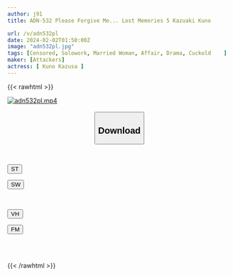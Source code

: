 ```yaml
---
author: j91
title: ADN-532 Please Forgive Me... Lost Memories 5 Kazuaki Kuno

url: /v/adn532pl
date: 2024-02-02T01:50:00Z
image: "adn532pl.jpg"
tags: [Censored, Solowork, Married Woman, Affair, Drama, Cuckold	]
maker: [Attackers]
actress: [ Kuno Kazusa ]
---
```



{{< rawhtml >}}

<div class="video" data-videoid="w7yrGoXD9xHJMxv">
    <a href="javascript:;">
        <img src="/v/adn532pl/adn532pl.jpg" width="WIDTH" height="HEIGHT" alt="adn532pl.mp4" loading="lazy">
    </a>
</div>

<script type="text/javascript" src="https://j91.asia/asset/on-demand-st.js"></script>

<br>
  <link rel="stylesheet" href="https://j91.asia/asset/bs5.css">
  
  <center>
  <button class="btn btn-primary" type="button" data-bs-toggle="collapse" data-bs-target=".multi-collapse" aria-expanded="false" aria-controls="multiCollapseExample1 multiCollapseExample2"><h2>Download</h2></button></center>
</p>
<div class="row">
  <div class="col">
    <div class="collapse multi-collapse" id="multiCollapseExample1">
      <div class="card card-body">
	      	      <br>
<div class="buttons">  
<p><a href="https://streamtape.to/v/w7yrGoXD9xHJMxv" target="_blank"><button class="btn-hover color-3"><i class="fa fa-download"></i> ST</button></a></p>
<p><a href="https://flaswish.com/kmfe8fkvzk1l" target="_blank"><button class="btn-hover color-2"><i class="fa fa-download"></i> SW</button></a></p></div>
    </div>
  </div>
</div>
  <div class="col">
    <div class="collapse multi-collapse" id="multiCollapseExample2">
      <div class="card card-body">
	      <br>
<div class="buttons">
<p><a href="https://vidhidepro.com/f/lawgxf1w5p1g" target="_blank"><button class="btn-hover color-9"><i class="fa fa-download"></i> VH</button></a></p>
<p><a href="https://filemoon.sx/d/doks1d96sv54" target="_blank"><button class="btn-hover color-8"><i class="fa fa-download"></i> FM</button></a></p></div>
<br><br>
      </div>
    </div>
  </div>
</div>

{{< /rawhtml >}}